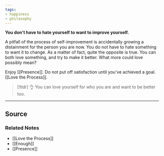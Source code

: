 ```yaml
---
tags:
- happiness
- philosophy
---
```

**You don't have to hate yourself to want to improve yourself.**

A pitfall of the process of self-improvement is accidentally growing a distainment for the person you are now. You do not have to hate something to want it to change. As a matter of fact, quite the opposite is true. You can both love something, and try to make it better. What more could love possibly mean?

Enjoy [[Presence]]. Do not put off satisfaction until you've achieved a goal. [[Love the Process]].   

> [!tldr] 👌 You can love yourself for who you are and want to be better too.

---

## Source


### Related Notes
- [[Love the Process]]
- [[Enough]]
- [[Presence]]